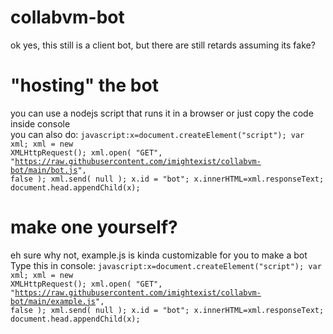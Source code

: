 # collabvm-bot
ok yes, this still is a client bot, but there are still retards assuming its fake?

# "hosting" the bot
you can use a nodejs script that runs it in a browser or just copy the code inside console<br>
you can also do: <code>javascript:x=document.createElement("script"); var xml; xml = new XMLHttpRequest(); xml.open( "GET", "https://raw.githubusercontent.com/imightexist/collabvm-bot/main/bot.js", false ); xml.send( null ); x.id = "bot"; x.innerHTML=xml.responseText; document.head.appendChild(x);</code>

# make one yourself?
eh sure why not, example.js is kinda customizable for you to make a bot<br>
Type this in console:
<code>javascript:x=document.createElement("script"); var xml; xml = new XMLHttpRequest(); xml.open( "GET", "https://raw.githubusercontent.com/imightexist/collabvm-bot/main/example.js", false ); xml.send( null ); x.id = "bot"; x.innerHTML=xml.responseText; document.head.appendChild(x);</code>
